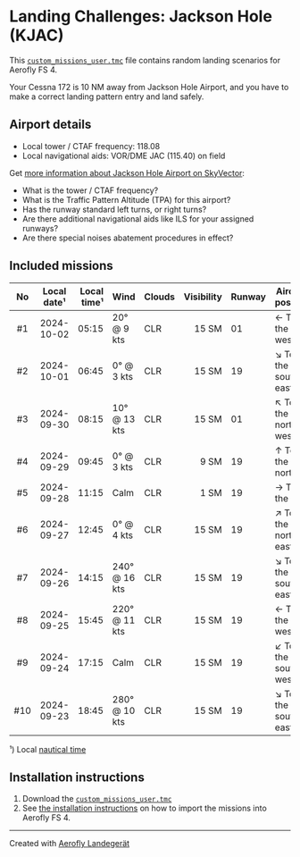# Landing Challenges: Jackson Hole (KJAC)

This [`custom_missions_user.tmc`](./custom_missions_user.tmc) file contains random landing scenarios for Aerofly FS 4.

Your Cessna 172 is 10 NM away from Jackson Hole Airport, and you have to make a correct landing pattern entry and land safely.

## Airport details

- Local tower / CTAF frequency: 118.08
- Local navigational aids: VOR/DME JAC (115.40) on field

Get [more information about Jackson Hole Airport on SkyVector](https://skyvector.com/airport/KJAC):

- What is the tower / CTAF frequency?
- What is the Traffic Pattern Altitude (TPA) for this airport?
- Has the runway standard left turns, or right turns?
- Are there additional navigational aids like ILS for your assigned runways?
- Are there special noises abatement procedures in effect?

## Included missions

| No  | Local date¹ | Local time¹ | Wind          | Clouds | Visibility | Runway | Aircraft position    |
| :-: | ----------- | ----------: | ------------- | ------ | ---------: | ------ | -------------------- |
| #1  | 2024-10-02  |       05:15 | 20° @ 9 kts   | CLR    |      15 SM | 01     | ← To the west        |
| #2  | 2024-10-01  |       06:45 | 0° @ 3 kts    | CLR    |      15 SM | 19     | ↘ To the south-east |
| #3  | 2024-09-30  |       08:15 | 10° @ 13 kts  | CLR    |      15 SM | 01     | ↖ To the north-west |
| #4  | 2024-09-29  |       09:45 | 0° @ 3 kts    | CLR    |       9 SM | 19     | ↑ To the north       |
| #5  | 2024-09-28  |       11:15 | Calm          | CLR    |       1 SM | 19     | → To the east        |
| #6  | 2024-09-27  |       12:45 | 0° @ 4 kts    | CLR    |      15 SM | 19     | ↗ To the north-east |
| #7  | 2024-09-26  |       14:15 | 240° @ 16 kts | CLR    |      15 SM | 19     | ↘ To the south-east |
| #8  | 2024-09-25  |       15:45 | 220° @ 11 kts | CLR    |      15 SM | 19     | ← To the west        |
| #9  | 2024-09-24  |       17:15 | Calm          | CLR    |      15 SM | 19     | ↙ To the south-west |
| #10 | 2024-09-23  |       18:45 | 280° @ 10 kts | CLR    |      15 SM | 19     | ↘ To the south-east |

¹) Local [nautical time](https://en.wikipedia.org/wiki/Nautical_time)

## Installation instructions

1. Download the [`custom_missions_user.tmc`](./custom_missions_user.tmc)
2. See [the installation instructions](https://fboes.github.io/aerofly-missions/docs/generic-installation.html) on how to import the missions into Aerofly FS 4.

---

Created with [Aerofly Landegerät](https://github.com/fboes/aerofly-patterns)
